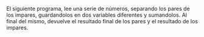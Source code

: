 El siguiente programa, lee una serie de números, separando los pares de los impares, guardandolos en dos variables diferentes y sumandolos.
Al final del mismo, devuelve el resultado final de los pares y el resultado de los impares.

